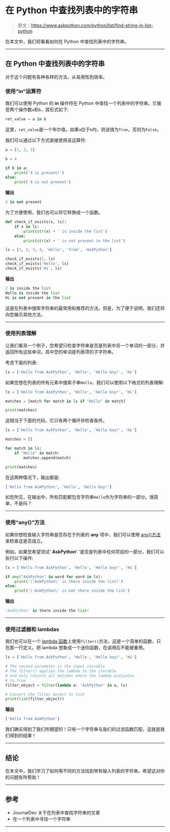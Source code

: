 # 在 Python 中查找列表中的字符串

> 原文：<https://www.askpython.com/python/list/find-string-in-list-python>

在本文中，我们将看看如何在 Python 中查找列表中的字符串。

* * *

## 在 Python 中查找列表中的字符串

对于这个问题有各种各样的方法，从易用性到效率。

### 使用“in”运算符

我们可以使用 Python 的 **in** 操作符在 Python 中查找一个列表中的字符串。它接受两个操作数`a`和`b`，其形式如下:

```py
ret_value = a in b

```

这里，`ret_value`是一个布尔值，如果`a`位于`b`内，则该值为`True`，否则为`False`。

我们可以通过以下方式直接使用该运算符:

```py
a = [1, 2, 3]

b = 4

if b in a:
    print('4 is present!')
else:
    print('4 is not present')

```

**输出**

```py
4 is not present

```

为了方便使用，我们也可以将它转换成一个函数。

```py
def check_if_exists(x, ls):
    if x in ls:
        print(str(x) + ' is inside the list')
    else:
        print(str(x) + ' is not present in the list')

ls = [1, 2, 3, 4, 'Hello', 'from', 'AskPython']

check_if_exists(2, ls)
check_if_exists('Hello', ls)
check_if_exists('Hi', ls)

```

**输出**

```py
2 is inside the list
Hello is inside the list
Hi is not present in the list

```

这是在列表中搜索字符串的最常用和推荐的方法。但是，为了便于说明，我们还将向您展示其他方法。

* * *

### 使用列表理解

让我们看另一个例子，您希望只检查字符串是否是列表中另一个单词的一部分，并返回所有这些单词，其中您的单词是列表项的子字符串。

考虑下面的列表:

```py
ls = ['Hello from AskPython', 'Hello', 'Hello boy!', 'Hi']

```

如果您想在列表的所有元素中搜索子串`Hello`，我们可以使用以下格式的列表理解:

```py
ls = ['Hello from AskPython', 'Hello', 'Hello boy!', 'Hi']

matches = [match for match in ls if "Hello" in match]

print(matches)

```

这相当于下面的代码，它只有两个循环并检查条件。

```py
ls = ['Hello from AskPython', 'Hello', 'Hello boy!', 'Hi']

matches = []

for match in ls:
    if "Hello" in match:
        matches.append(match)

print(matches)

```

在这两种情况下，输出都是:

```py
['Hello from AskPython', 'Hello', 'Hello boy!']

```

如您所见，在输出中，所有匹配都包含字符串`Hello`作为字符串的一部分。很简单，不是吗？

* * *

### 使用“any()”方法

如果你想检查输入字符串是否存在于列表的 **any** 项中，我们可以使用 [any()方法](https://www.askpython.com/python/built-in-methods/any-method-in-python)来检查这是否成立。

例如，如果您希望测试' **AskPython'** '是否是列表中任何项目的一部分，我们可以执行以下操作:

```py
ls = ['Hello from AskPython', 'Hello', 'Hello boy!', 'Hi']

if any("AskPython" in word for word in ls):
    print('\'AskPython\' is there inside the list!')
else:
    print('\'AskPython\' is not there inside the list')

```

**输出**

```py
'AskPython' is there inside the list!

```

* * *

### 使用过滤器和 lambdas

我们也可以在一个 [lambda 函数](https://www.askpython.com/python/python-lambda-anonymous-function)上使用`filter()`方法，这是一个简单的函数，只在那一行定义。把 lambda 想象成一个迷你函数，在调用后不能被重用。

```py
ls = ['Hello from AskPython', 'Hello', 'Hello boy!', 'Hi']

# The second parameter is the input iterable
# The filter() applies the lambda to the iterable
# and only returns all matches where the lambda evaluates
# to true
filter_object = filter(lambda a: 'AskPython' in a, ls)

# Convert the filter object to list
print(list(filter_object))

```

**输出**

```py
['Hello from AskPython']

```

我们确实得到了我们所期望的！只有一个字符串与我们的过滤函数匹配，这就是我们得到的结果！

* * *

## 结论

在本文中，我们学习了如何用不同的方法找到带有输入列表的字符串。希望这对你的问题有所帮助！

* * *

## 参考

*   JournalDev 关于在列表中查找字符串的文章
*   在一个列表中寻找一个字符串

* * *